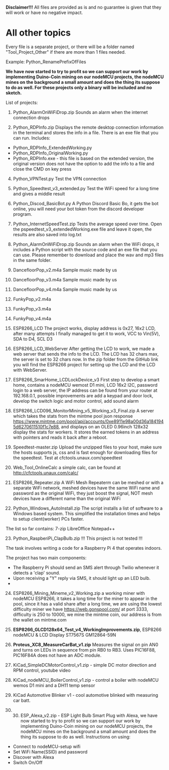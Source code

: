 **Disclaimer!!!** All files are provided as is and no guarantee is given that they will work or have no negative impact.

# All other topics
Every file is a separate project, or there will be a folder named "Tool_Project_Other" if there are more than 1 files needed.

Example:
Python_RenamePrefixOfFiles

**We have now started to try to profit so we can support our work by implementing Duino-Coin mining on our nodeMCU projects, the nodeMCU mines on the background a small amount and does the thing its suppose to do as well. For these projects only a binary will be included and no sketch.**

List of projects:
1. Python_AlarmOnWiFiDrop.zip
Sounds an alarm when the internet connection drops

2. Python_RDPInfo.zip
Displays the remote desktop connection information in the terminal and stores the info in a file. There is an exe file that you can run.
Includes:
- Python_RDPInfo_ExtendedWorking.py
- Python_RDPInfo_OriginalWorking.py
- Python_RDPInfo.exe - this file is based on the extended version, the original version does not have the option to add the info to a file and close the CMD on key press

4. Python_VPNTest.py
Test the VPN connection

5. Python_Speedtest_v3_extended.py
Test the WiFi speed for a long time and gives a middle result

6. Python_Discod_BasicBot.py
A Python Discord Basic Bo, it gets the bot online, you will need your bot token from the discord developer program.

7. Python_InternetSpeedTest.zip
Tests the average speed over time. Open the pspeedtest_v3_extendedWorking.exe file and leave it open, the results are also saved into log.txt

8. Python_AlarmOnWiFiDrop.zip
Sounds an alarm when the WiFi drops, it includes a Python script with the source code and an exe file that you can use. Please remember to download and place the wav and mp3 files in the same folder.

9. DancefloorPop_v2.m4a
Sample music made by us

10. DancefloorPop_v3.m4a
Sample music made by us

11. DancefloorPop_v4.m4a
Sample music made by us

12. FunkyPop_v2.m4a

13. FunkyPop_v3.m4a

14. FunkyPop_v4.m4a
    
15. ESP8266_LCD
The project works, display address is 0x27, 16x2 LCD, after many attempts I finally managed to get it to work, VCC to Vin(5V), SDA to D4, SCL D3

16. ESP8266_LCD_WebServer After getting the LCD to work, we made a web server that sends the info to the LCD. The LCD has 32 chars max, the server is set to 32 chars now. In the zip folder from the GitHub link you will find the ESP8266 project for setting up the LCD and the LCD with WebServer.

17. ESP8266_SmarHome_LCDLockDevice_v3 First step to develop a smart home, contains a nodeMCU wemost D1 mini, LCD 16x2 I2C, password login to a web server, the IP address can be found from your router at 192.168.0.1, possible improvements are add a keypad and door lock, develop the switch logic and motor  control, add sound alarm

18. ESP8266_LCD096_MonitorMining_v5_Working_v3_Final.zip A server which takes the stats from the mintme pool json response https://www.mintme.com/pool/api/accounts/0xe8911e98a00d36a1841945d6270611510f1c7e88, and displays on an OLED 0.96inch 128x32 display the stats for workers. It stores the earned tokens in an address with pointers and reads it back after a reboot.

19. Speedtest-master.zip Upload the unzipped files to your host, make sure the hosts supports js, css and is fast enough for downloading files for the speedtest. Test at cfctools.unaux.com/speedtest

20. Web_Tool_OnlineCalc a simple calc, can be found at http://cfctools.unaux.com/calc/

21. ESP8266_Repeater.zip A WiFi Mesh Repeaterm can be meshed or with a separate WiFi network, meshed devices have the same WiFi name and password as the original WiFi, they just boost the signal, NOT mesh devices have a different name than the original WiFi

22. Python_Windows_AutoInstall.zip The script installs a list of software to a Windows based system. This simplified the installation times and helps to setup client(worker) PCs faster.

The list so far contains:
7-zip
LibreOffice
Notepad++

23. Python_RaspberiPi_ClapBulb.zip
!!! This project is not tested !!!

The task involves writing a code for a Raspberry Pi 4 that operates indoors.

The project has two main components:
- The Raspberry Pi should send an SMS alert through Twilio whenever it detects a 'clap' sound.
- Upon receiving a "Y" reply via SMS, it should light up an LED bulb.
- 
24. ESP8266_Mining_Mineme_v2_Working.zip a working miner with nodeMCU ESP8266, it takes a long time for the miner to appear in the pool, since it has a valid share after a long time, we are using the lowest difficulty miner we have https://web.gonspool.com/ at port 3333, difficulty is 250 to 10000, we mine the mintme coin, our address is from the wallet on mintme.com

25. **ESP8266_GLCD128x64_Test_v4_WorkingImprovements**.**zip**, ESP8266 nodeMCU & LCD Display ST7567S GM12864-59N
26. **Proteus_XC8_MeasureCarBat_v1.zip** Measures the signal on pin AN0 and turns on LEDs in sequence from pin RB0 to RB3. Uses PIC16F88, PIC16F84A does not have an ADC module.
27. KiCad_SimpleDCMotorControl_v1.zip - simple DC motor direction and RPM control, youtube video
28. KiCad_nodeMCU_BoilerControl_v1.zip - control a boiler with nodeMCU wemos D1 mini and a DH11 temp sensor
29. KiCad Automotive Blinker v1 - cool automotive blinked with measuring car batt.
30. 30. ESP_Alexa_v2.zip - ESP Light Bulb Smart Plug with Alexa, we have now started to try to profit so we can support our work by implementing Duino-Coin mining on our nodeMCU projects, the nodeMCU mines on the background a small amount and does the thing its suppose to do as well.
Instructions on using:
- Connect to nodeMCU-setup wifi
- Set WiFi Name(SSID) and password
- Discover with Alexa
- Switch On/Off
